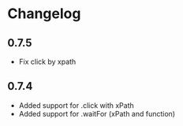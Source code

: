 # Changelog

## 0.7.5
- Fix click by xpath

## 0.7.4

- Added support for .click with xPath
- Added support for .waitFor (xPath and function)
